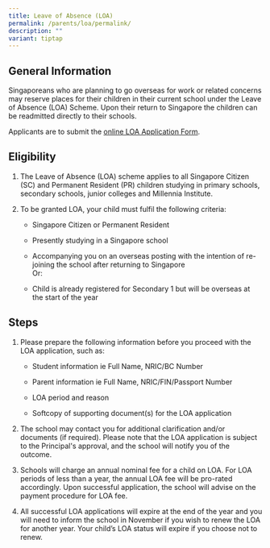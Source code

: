 ```yaml
---
title: Leave of Absence (LOA)
permalink: /parents/loa/permalink/
description: ""
variant: tiptap
---
```

<h2>General Information</h2>
<p>Singaporeans who are planning to go overseas for work or related concerns
may reserve places for their children in their current school under the
Leave of Absence (LOA) Scheme. Upon their return to Singapore the children
can be readmitted directly to their schools.</p>
<p>Applicants are to submit the&nbsp;<a href="https://for.edu.sg/mfss-loa" rel="noopener noreferrer nofollow" target="_blank">online LOA Application Form</a>.</p>
<h2>Eligibility</h2>
<ol data-tight="true" class="tight">
<li>
<p>The Leave of Absence (LOA) scheme applies to all Singapore Citizen (SC)
and Permanent Resident (PR) children studying in primary schools, secondary
schools, junior colleges and Millennia Institute.</p>
</li>
<li>
<p>To be granted LOA, your child must fulfil the following criteria:</p>
<ul data-tight="true" class="tight">
<li>
<p>Singapore Citizen or Permanent Resident</p>
</li>
<li>
<p>Presently studying in a Singapore school</p>
</li>
<li>
<p>Accompanying you on an overseas posting with the intention of re-joining
the school after returning to Singapore
<br>Or:</p>
</li>
<li>
<p>Child is already registered for Secondary 1 but will be overseas at the
start of the year</p>
</li>
</ul>
</li>
</ol>
<h2>Steps</h2>
<ol>
<li>
<p>Please prepare the following information before you proceed with the LOA
application, such as:</p>
<ul data-tight="true" class="tight">
<li>
<p>Student information ie Full Name, NRIC/BC Number</p>
</li>
<li>
<p>Parent information ie Full Name, NRIC/FIN/Passport Number</p>
</li>
<li>
<p>LOA period and reason</p>
</li>
<li>
<p>Softcopy of supporting document(s) for the LOA application</p>
</li>
</ul>
</li>
<li>
<p>The school may contact you for additional clarification and/or documents
(if required). Please note that the LOA application is subject to the Principal's
approval, and the school will notify you of the outcome.</p>
</li>
<li>
<p>Schools will charge an annual nominal fee for a child on LOA. For LOA
periods of less than a year, the annual LOA fee will be pro-rated accordingly.
Upon successful application, the school will advise on the payment procedure
for LOA fee.</p>
</li>
<li>
<p>All successful LOA applications will expire at the end of the year and
you will need to inform the school in November if you wish to renew the
LOA for another year. Your child’s LOA status will expire if you choose
not to renew.</p>
</li>
</ol>
<p></p>